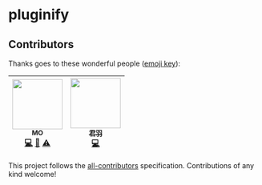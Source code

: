 # pluginify

## Contributors

Thanks goes to these wonderful people ([emoji key](https://github.com/kentcdodds/all-contributors#emoji-key)):

<!-- ALL-CONTRIBUTORS-LIST:START - Do not remove or modify this section -->
| [<img src="https://avatars0.githubusercontent.com/u/9125255?v=4" width="100px;"/><br /><sub>MO</sub>](https://github.com/fengzilong)<br />[💻](https://github.com/fengzilong/pluginify/commits?author=fengzilong "Code") [🤔](#ideas-fengzilong "Ideas, Planning, & Feedback") [⚠️](https://github.com/fengzilong/pluginify/commits?author=fengzilong "Tests") | [<img src="https://avatars0.githubusercontent.com/u/10825163?v=4" width="100px;"/><br /><sub>君羽</sub>](http://imhype.github.io)<br />[💻](https://github.com/fengzilong/pluginify/commits?author=ImHype "Code") |
| :---: | :---: |
<!-- ALL-CONTRIBUTORS-LIST:END -->

This project follows the [all-contributors](https://github.com/kentcdodds/all-contributors) specification. Contributions of any kind welcome!